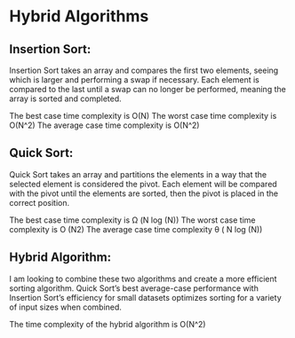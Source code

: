 # Hybrid Algorithms

## Insertion Sort:

Insertion Sort takes an array and compares the first two elements, seeing which is larger and performing a swap if necessary. Each element is compared to the last until a swap can no longer be performed, meaning the array is sorted and completed.

The best case time complexity is O(N)
The worst case time complexity is O(N^2)
The average case time complexity is O(N^2)

## Quick Sort:

Quick Sort takes an array and partitions the elements in a way that the selected element is considered the pivot. Each element will be compared with the pivot until the elements are sorted, then the pivot is placed in the correct position.

The best case time complexity is 
Ω (N log (N))
The worst case time complexity is O (N2)
The average case time complexity
θ 
( N log (N))

## Hybrid Algorithm:

I am looking to combine these two algorithms and create a more efficient sorting algorithm. Quick Sort’s best average-case performance with Insertion Sort’s efficiency for small datasets optimizes sorting for a variety of input sizes when combined.

The time complexity of the hybrid algorithm is O(N^2)
